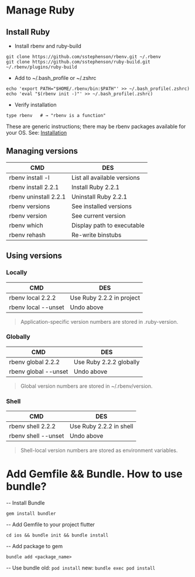 # Manage Ruby 

## Install Ruby

- Install rbenv and ruby-build

```
git clone https://github.com/sstephenson/rbenv.git ~/.rbenv
git clone https://github.com/sstephenson/ruby-build.git ~/.rbenv/plugins/ruby-build
```
- Add to ~/.bash_profile or ~/.zshrc

```
echo 'export PATH="$HOME/.rbenv/bin:$PATH"' >> ~/.bash_profile(.zshrc)
echo 'eval "$(rbenv init -)"' >> ~/.bash_profile(.zshrc)
```
- Verify installation
```
type rbenv   # → "rbenv is a function"
```
These are generic instructions; there may be rbenv packages available for your OS.
See: [Installation](https://github.com/rbenv/rbenv#installation)

## Managing versions
| CMD | DES |
|-------|-------|
| rbenv install -l | List all available versions | 
| rbenv install 2.2.1 | Install Ruby 2.2.1 |
| rbenv uninstall 2.2.1 | Uninstall Ruby 2.2.1 |
| rbenv versions | See installed versions |
| rbenv version | See current version |
| rbenv which <NAME> | Display path to executable |
| rbenv rehash | Re-write binstubs |

## Using versions

### Locally
| CMD | DES |
|-------|-------|
| rbenv local 2.2.2 | Use Ruby 2.2.2 in project | 
| rbenv local --unset | Undo above |

> Application-specific version numbers are stored in .ruby-version.

### Globally
| CMD | DES |
|-------|-------|
| rbenv global 2.2.2 | Use Ruby 2.2.2 globally | 
| rbenv global --unset | Undo above |

> Global version numbers are stored in ~/.rbenv/version.

### Shell
| CMD | DES |
|-------|-------|
| rbenv shell 2.2.2 | Use Ruby 2.2.2 in shell | 
| rbenv shell --unset | Undo above |

> Shell-local version numbers are stored as environment variables.

# Add Gemfile && Bundle. How to use bundle?

-- Install Bundle
```
gem install bundler
```
-- Add Gemfile to your project flutter
```
cd ios && bundle init && bundle install
```
-- Add package to gem 
```
bundle add <package_name>
```

-- Use bundle
old: `pod install`
new: `bundle exec pod install`




